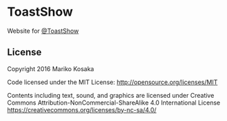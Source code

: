 # ToastShow
Website for [@ToastShow](https://twitter.com/ToastShow)

## License
Copyright 2016 Mariko Kosaka

Code licensed under the MIT License: http://opensource.org/licenses/MIT

Contents including text, sound, and graphics are licensed under Creative Commons Attribution-NonCommercial-ShareAlike 4.0 International License https://creativecommons.org/licenses/by-nc-sa/4.0/